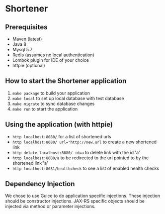 # Shortener

Prerequisites
---
- Maven (latest)
- Java 8
- Mysql 5.7
- Redis (assumes no local authentication)
- Lombok plugin for IDE of your choice
- httpie (optional)

How to start the Shortener application
---

1. `make package` to build your application
2. `make local` to set up local database with test database
3. `make migrate` to sync database changes
4. `make run` to start the application

Using the application (with httpie)
---

- `http localhost:8080/` for a list of shortened urls
- `http localhost:8080/ url="http://new.url` to create a new shortened link
- `http delete localhost:8080/ id=a` to delete link with the id 'a'
- `http localhost:8080/a` to be redirected to the url pointed to by the shortened link 'a'
- `http localhost:8081/healthcheck` to see a list of enabled health checks

Dependency Injection
---

We chose to use Guice to do application specific injections.
These injection should be constructor injections.
JAX-RS specific objects should be injected via method or parameter injections.
